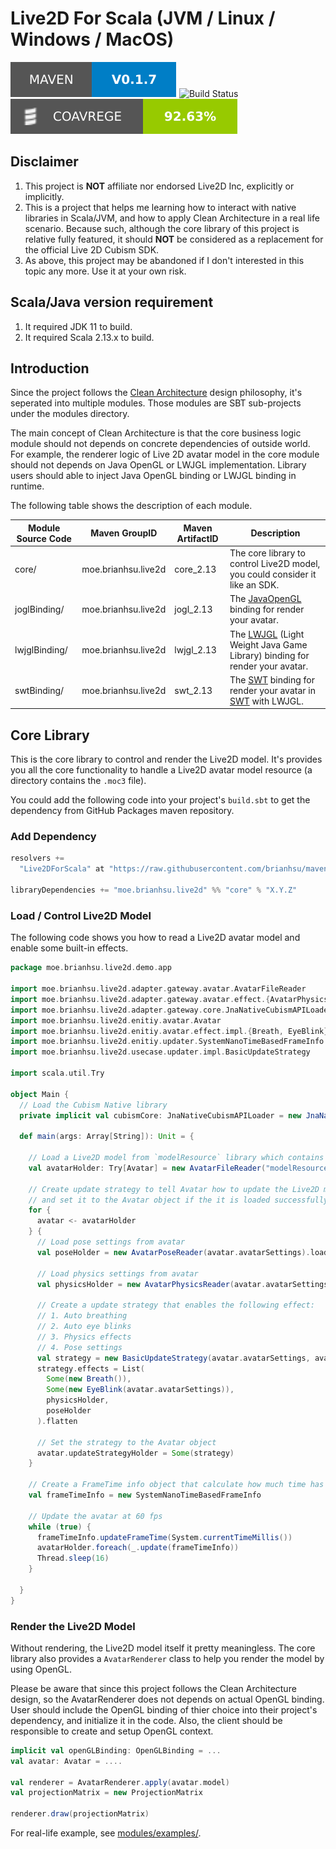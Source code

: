 Live2D For Scala (JVM / Linux / Windows / MacOS)
=================================================
[![Maven Version](../doc/images/version.svg)](https://github.com/brianhsu/mavenRepository/) ![Build Status](https://img.shields.io/github/workflow/status/brianhsu/Live2DForScala/Release?logo=github&style=for-the-badge) ![Code Coverage](../doc/images/coverage.svg)

Disclaimer
-----------

1. This project is **NOT** affiliate nor endorsed Live2D Inc, explicitly or implicitly.
2. This is a project that helps me learning how to interact with native libraries in Scala/JVM, and how to apply Clean Architecture in a real life scenario. Because such, although the core library of this project is relative fully featured, it should **NOT** be considered as a replacement for the official Live 2D Cubism SDK.
3. As above, this project may be abandoned if I don't interested in this topic any more. Use it at your own risk.

Scala/Java version requirement
----------------------------

1. It required JDK 11 to build.
2. It required Scala 2.13.x to build.

Introduction
-------------

Since the project follows the [Clean Architecture][0] design philosophy, it's seperated into multiple modules. Those modules are SBT sub-projects under the modules directory.

The main concept of Clean Architecture is that the core business logic module should not depends on concrete dependencies of outside world. For example, the renderer logic of Live 2D avatar model in the core module should not depends on Java OpenGL or LWJGL implementation. Library users should able to inject Java OpenGL binding or LWJGL binding in runtime.

The following table shows the description of each module.

| Module Source Code | Maven GroupID        | Maven ArtifactID   | Description                                                                  | 
| ------------------ | -------------------- | ----------------   | ---------------------------------------------------------------------------- |
| core/              | moe.brianhsu.live2d  | core_2.13   | The core library to control Live2D model, you could consider it like an SDK. |
| joglBinding/       | moe.brianhsu.live2d  | jogl_2.13  | The [JavaOpenGL][1] binding for render your avatar.                  |
| lwjglBinding/      | moe.brianhsu.live2d  | lwjgl_2.13 | The [LWJGL][2] (Light Weight Java Game Library) binding for render your avatar.                  |
| swtBinding/        | moe.brianhsu.live2d  | swt_2.13 | The [SWT][3] binding for render your avatar in [SWT][3] with LWJGL.         |

Core Library
-------------

This is the core library to control and render the Live2D model. It's provides you all the core functionality to handle a Live2D avatar model resource (a directory contains the `.moc3` file).

You could add the following code into your project's `build.sbt` to get the dependency from GitHub Packages maven repository.

### Add Dependency

```scala
resolvers +=
  "Live2DForScala" at "https://raw.githubusercontent.com/brianhsu/mavenRepository/master"

libraryDependencies += "moe.brianhsu.live2d" %% "core" % "X.Y.Z"
```

### Load / Control Live2D Model

The following code shows you how to read a Live2D avatar model and enable some built-in effects.

```scala
package moe.brianhsu.live2d.demo.app

import moe.brianhsu.live2d.adapter.gateway.avatar.AvatarFileReader
import moe.brianhsu.live2d.adapter.gateway.avatar.effect.{AvatarPhysicsReader, AvatarPoseReader}
import moe.brianhsu.live2d.adapter.gateway.core.JnaNativeCubismAPILoader
import moe.brianhsu.live2d.enitiy.avatar.Avatar
import moe.brianhsu.live2d.enitiy.avatar.effect.impl.{Breath, EyeBlink}
import moe.brianhsu.live2d.enitiy.updater.SystemNanoTimeBasedFrameInfo
import moe.brianhsu.live2d.usecase.updater.impl.BasicUpdateStrategy

import scala.util.Try

object Main {
  // Load the Cubism Native library
  private implicit val cubismCore: JnaNativeCubismAPILoader = new JnaNativeCubismAPILoader()

  def main(args: Array[String]): Unit = {

    // Load a Live2D model from `modelResource` library which contains a .moc3 file
    val avatarHolder: Try[Avatar] = new AvatarFileReader("modelResource").loadAvatar()

    // Create update strategy to tell Avatar how to update the Live2D model from time to time,
    // and set it to the Avatar object if the it is loaded successfully.
    for {
      avatar <- avatarHolder
    } {
      // Load pose settings from avatar
      val poseHolder = new AvatarPoseReader(avatar.avatarSettings).loadPose

      // Load physics settings from avatar
      val physicsHolder = new AvatarPhysicsReader(avatar.avatarSettings).loadPhysics

      // Create a update strategy that enables the following effect:
      // 1. Auto breathing
      // 2. Auto eye blinks
      // 3. Physics effects
      // 4. Pose settings
      val strategy = new BasicUpdateStrategy(avatar.avatarSettings, avatar.model)
      strategy.effects = List(
        Some(new Breath()),
        Some(new EyeBlink(avatar.avatarSettings)),
        physicsHolder,
        poseHolder
      ).flatten

      // Set the strategy to the Avatar object
      avatar.updateStrategyHolder = Some(strategy)
    }

    // Create a FrameTime info object that calculate how much time has past between each draw
    val frameTimeInfo = new SystemNanoTimeBasedFrameInfo

    // Update the avatar at 60 fps
    while (true) {
      frameTimeInfo.updateFrameTime(System.currentTimeMillis())
      avatarHolder.foreach(_.update(frameTimeInfo))
      Thread.sleep(16)
    }

  }
}
```

### Render the Live2D Model

Without rendering, the Live2D model itself it pretty meaningless. The core library also provides a `AvatarRenderer` class to help you render the model by using OpenGL.

Please be aware that since this project follows the Clean Architecture design, so the AvatarRenderer does not depends on actual OpenGL binding. User should include the OpenGL binding of thier choice into their project's dependency, and initialize it in the code. Also, the client should be responsible to create and setup OpenGL context.

```scala
implicit val openGLBinding: OpenGLBinding = ...
val avatar: Avatar = ....

val renderer = AvatarRenderer.apply(avatar.model)
val projectionMatrix = new ProjectionMatrix

renderer.draw(projectionMatrix)
```

For real-life example, see [modules/examples/](modules/examples/).

[0]: https://blog.cleancoder.com/uncle-bob/2012/08/13/the-clean-architecture.html
[1]: https://jogamp.org/jogl/www/
[2]: https://www.lwjgl.org/
[3]: https://www.eclipse.org/swt/
